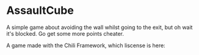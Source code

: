 # AssaultCube
A simple game about avoiding the wall whilst going to the exit, but oh wait it's blocked. Go get some more points cheater.

A game made with the Chili Framework, which liscense is here:
